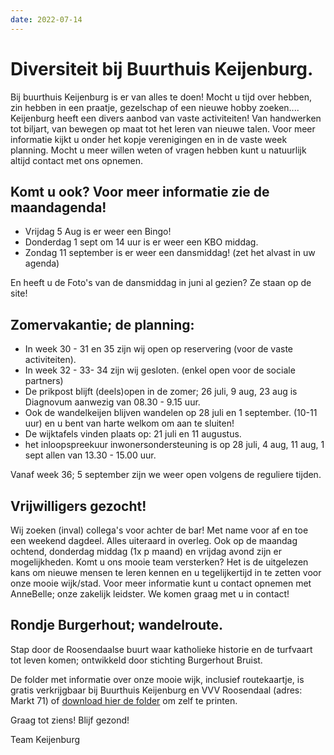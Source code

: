 ```yaml
---
date: 2022-07-14
---
```


# Diversiteit bij Buurthuis Keijenburg.

Bij buurthuis Keijenburg is er van alles te doen!
Mocht u tijd over hebben, zin hebben in een praatje, gezelschap of een nieuwe hobby zoeken....
Keijenburg heeft een divers aanbod van vaste activiteiten! Van handwerken tot biljart, van bewegen op maat tot het leren van nieuwe talen.
Voor meer informatie kijkt u onder het kopje verenigingen en in de vaste week planning.
Mocht u meer willen weten of vragen hebben kunt u natuurlijk altijd contact met ons opnemen.

## Komt u ook? Voor meer informatie zie de maandagenda!

-   Vrijdag 5 Aug is er weer een Bingo!
-   Donderdag 1 sept om 14 uur is er weer een KBO middag.
-   Zondag 11 september is er weer een dansmiddag! (zet het alvast in uw agenda)

En heeft u de Foto's van de dansmiddag in juni al gezien? Ze staan op de site!

## Zomervakantie; de planning:

-   In week 30 - 31 en 35 zijn wij open op reservering (voor de vaste activiteiten).
-   In week 32 - 33- 34 zijn wij gesloten. (enkel open voor de sociale partners)
-   De prikpost blijft (deels)open in de zomer; 26 juli, 9 aug, 23 aug is Diagnovum aanwezig van 08.30 - 9.15 uur.
-   Ook de wandelkeijen blijven wandelen op 28 juli en 1 september. (10-11 uur) en u bent van harte welkom om aan te sluiten!
-   De wijktafels vinden plaats op: 21 juli en 11 augustus.
-   het inloopspreekuur inwonersondersteuning is op 28 juli, 4 aug, 11 aug, 1 sept allen van 13.30 - 15.00 uur.

Vanaf week 36; 5 september zijn we weer open volgens de reguliere tijden.

## Vrijwilligers gezocht!

Wij zoeken (inval) collega's voor achter de bar! Met name voor af en toe een weekend dagdeel. Alles uiteraard in overleg.
Ook op de maandag ochtend, donderdag middag (1x p maand) en vrijdag avond zijn er mogelijkheden.
Komt u ons mooie team versterken? Het is de uitgelezen kans om nieuwe mensen te leren kennen en u tegelijkertijd in te zetten voor onze mooie wijk/stad.
Voor meer informatie kunt u contact opnemen met AnneBelle; onze zakelijk leidster. We komen graag met u in contact!

## Rondje Burgerhout; wandelroute.

Stap door de Roosendaalse buurt waar katholieke historie en de turfvaart tot leven komen;
ontwikkeld door stichting Burgerhout Bruist.

De folder met informatie over onze mooie wijk, inclusief routekaartje, is gratis verkrijgbaar
bij Buurthuis Keijenburg en VVV Roosendaal (adres: Markt 71) of [download hier de folder](/lib/files/rondje-burgerhout.pdf) om zelf te printen.

Graag tot ziens!
Blijf gezond!

Team Keijenburg
